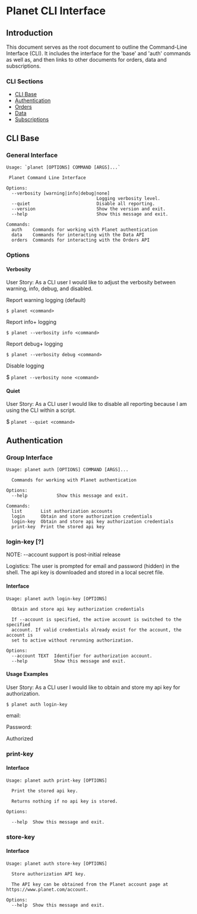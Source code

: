 # Planet CLI Interface

## Introduction

This document serves as the root document to outline the Command-Line Interface
(CLI). It includes the interface for the 'base' and 'auth' commands as well as, 
and then links to other documents for orders, data and subscriptions. 

### CLI Sections

* [CLI Base](#cli-base)
* [Authentication](#authentication)
* [Orders](CLI-Orders.md)
* [Data](CLI-Data.md)
* [Subscriptions](CLI-Subscriptions.md)

## CLI Base

### General Interface

```
Usage: `planet [OPTIONS] COMMAND [ARGS]...`

 Planet Command Line Interface

Options:
  --verbosity [warning|info|debug|none]
                                  Logging verbosity level.
  --quiet                         Disable all reporting.
  --version                       Show the version and exit.
  --help                          Show this message and exit.

Commands:
  auth    Commands for working with Planet authentication
  data    Commands for interacting with the Data API
  orders  Commands for interacting with the Orders API
```

### Options

#### Verbosity

User Story: As a CLI user I would like to adjust the verbosity between warning, info, debug, and disabled.

Report warning logging (default)

`$ planet <command>`

Report info+ logging

`$ planet --verbosity info <command>`

Report debug+ logging

`$ planet --verbosity debug <command>`

Disable logging

$ `planet --verbosity none <command>`

#### Quiet

User Story: As a CLI user I would like to disable all reporting because I am using the CLI within a script.

$ `planet --quiet <command>`

## Authentication

### Group Interface

```
Usage: planet auth [OPTIONS] COMMAND [ARGS]...

  Commands for working with Planet authentication

Options:
  --help           Show this message and exit.

Commands:
  list       List authorization accounts
  login      Obtain and store authorization credentials
  login-key  Obtain and store api key authorization credentials
  print-key  Print the stored api key
```

### login-key [?]

NOTE: --account support is post-initial release


Logistics: The user is prompted for email and password (hidden) in the shell. 
The api key is downloaded and stored in a local secret file.

#### Interface

```
Usage: planet auth login-key [OPTIONS]

  Obtain and store api key authorization credentials

  If --account is specified, the active account is switched to the specified
  account. If valid credentials already exist for the account, the account is
  set to active without rerunning authorization.

Options:
  --account TEXT  Identifier for authorization account.
  --help          Show this message and exit.
```

#### Usage Examples

User Story: As a CLI user I would like to obtain and store my api key for authorization.

`$ planet auth login-key`

email:

Password:

Authorized

### print-key

#### Interface

```
Usage: planet auth print-key [OPTIONS]

  Print the stored api key.

  Returns nothing if no api key is stored.

Options:

  --help  Show this message and exit.
```

### store-key

#### Interface

```
Usage: planet auth store-key [OPTIONS]

  Store authorization API key.

  The API key can be obtained from the Planet account page at https://www.planet.com/account.

Options:
  --help  Show this message and exit.
```